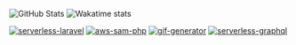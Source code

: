 <!--
**rdok/rdok** is a ✨ _special_ ✨ repository because its `README.md` (this file) appears on your GitHub profile.

Here are some ideas to get you started:

- 🔭 I’m currently working on ...
- 🌱 I’m currently learning combining expo & NextJS
- 👯 I’m looking to collaborate on ...
- 🤔 I’m looking for help with ...
- 💬 Ask me about ...
- 📫 How to reach me: ...
- 😄 Pronouns: ...
- ⚡ Fun fact: ...
-->

![GitHub Stats](https://github-readme-stats.vercel.app/api?username=rdok&count_private=true&show_icons=true&theme=gruvbox&custom_title=Stats&hide_rank=true) 
![Wakatime stats](https://github-readme-stats.vercel.app/api/wakatime?username=rdok&layout=compact&theme=gruvbox&hide_title=true&range=last_7_days)

[![serverless-laravel](https://github-readme-stats.vercel.app/api/pin/?username=rdok&repo=serverless-laravel&layout=compact&theme=gruvbox)](https://github.com/rdok/serverless-laravel)
[![aws-sam-php](https://github-readme-stats.vercel.app/api/pin/?username=rdok&repo=aws-sam-php&layout=compact&theme=gruvbox)](https://github.com/rdok/aws-sam-php)
[![gif-generator](https://github-readme-stats.vercel.app/api/pin/?username=rdok&repo=gif-generator&layout=compact&theme=gruvbox)](https://github.com/rdok/gif-generator)
[![serverless-graphql](https://github-readme-stats.vercel.app/api/pin/?username=rdok&repo=serverless-graphql&layout=compact&theme=gruvbox)](https://github.com/rdok/serverless-graphql)

